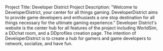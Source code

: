 Project Title: Developer District
Project Description: 
    "Welcome to DeveloperDistrict, your center for all things gaming. DeveloperDistrict aims to provide game developers and enthusiasts a one stop destination for all things necessary for the ultimate gaming experience."
    Developer District's website is the center hub for all features of the project including WorldSim, a DDchat room, and a DDprofiles creation page. The intention of DeveloperDistrict is to create a hub for gamers and game developers to network, socialize, and have fun.

    




